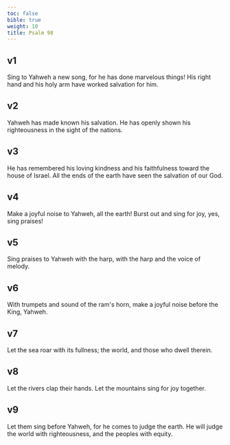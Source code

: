 ```yaml
---
toc: false
bible: true
weight: 10
title: Psalm 98
---
```




## v1 
Sing to Yahweh a new song, for he has done marvelous things! His right hand and his holy arm have worked salvation for him. 

## v2 
Yahweh has made known his salvation. He has openly shown his righteousness in the sight of the nations. 

## v3 
He has remembered his loving kindness and his faithfulness toward the house of Israel. All the ends of the earth have seen the salvation of our God. 

## v4 
Make a joyful noise to Yahweh, all the earth! Burst out and sing for joy, yes, sing praises! 

## v5 
Sing praises to Yahweh with the harp, with the harp and the voice of melody. 

## v6 
With trumpets and sound of the ram's horn, make a joyful noise before the King, Yahweh. 

## v7 
Let the sea roar with its fullness; the world, and those who dwell therein. 

## v8 
Let the rivers clap their hands. Let the mountains sing for joy together. 

## v9 
Let them sing before Yahweh, for he comes to judge the earth. He will judge the world with righteousness, and the peoples with equity.
